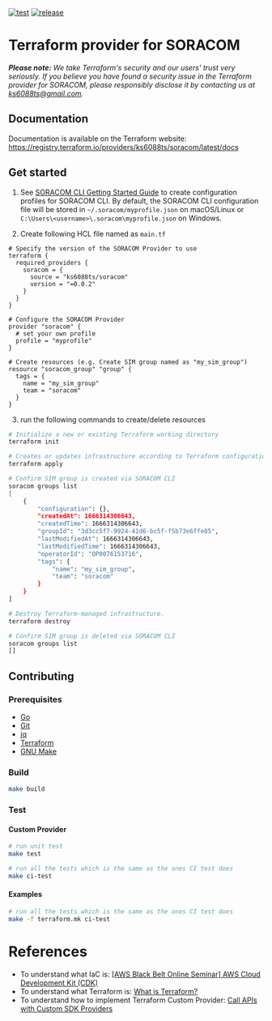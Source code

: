 [![test](https://github.com/ks6088ts/terraform-provider-soracom/workflows/test/badge.svg)](https://github.com/ks6088ts/terraform-provider-soracom/actions/workflows/test.yml)
[![release](https://github.com/ks6088ts/terraform-provider-soracom/workflows/release/badge.svg)](https://github.com/ks6088ts/terraform-provider-soracom/actions/workflows/release.yml)

# Terraform provider for SORACOM

_**Please note:** We take Terraform's security and our users' trust very seriously. If you believe you have found a security issue in the Terraform provider for SORACOM, please responsibly disclose it by contacting us at ks6088ts@gmail.com._

## Documentation

Documentation is available on the Terraform website: https://registry.terraform.io/providers/ks6088ts/soracom/latest/docs


## Get started

1. See [SORACOM CLI Getting Started Guide](https://developers.soracom.io/en/start/soracom/soracom-cli-guide/) to create configuration profiles for SORACOM CLI. By default, the SORACOM CLI configuration file will be stored in `~/.soracom/myprofile.json` on macOS/Linux or `C:\Users\<username>\.soracom\myprofile.json` on Windows.

2. Create following HCL file named as `main.tf`

```hcl
# Specify the version of the SORACOM Provider to use
terraform {
  required_providers {
    soracom = {
      source = "ks6088ts/soracom"
      version = "=0.0.2"
    }
  }
}

# Configure the SORACOM Provider
provider "soracom" {
  # set your own profile
  profile = "myprofile"
}

# Create resources (e.g. Create SIM group named as "my_sim_group")
resource "soracom_group" "group" {
  tags = {
    name = "my_sim_group"
    team = "soracom"
  }
}
```

3. run the following commands to create/delete resources

```bash
# Initialize a new or existing Terraform working directory
terraform init

# Creates or updates infrastructure according to Terraform configuration files in the current directory.
terraform apply

# Confirm SIM group is created via SORACOM CLI
soracom groups list
[
	{
		"configuration": {},
		"createdAt": 1666314306643,
		"createdTime": 1666314306643,
		"groupId": "3d3cc5f7-9924-41d6-bc5f-f5b73e6ffe05",
		"lastModifiedAt": 1666314306643,
		"lastModifiedTime": 1666314306643,
		"operatorId": "OP0076153716",
		"tags": {
			"name": "my_sim_group",
			"team": "soracom"
		}
	}
]

# Destroy Terraform-managed infrastructure.
terraform destroy

# Confirm SIM group is deleted via SORACOM CLI
soracom groups list
[]
```

## Contributing

### Prerequisites

- [Go](https://golang.org/)
- [Git](https://git-scm.com/)
- [jq](https://stedolan.github.io/jq/)
- [Terraform](https://developer.hashicorp.com/terraform/downloads)
- [GNU Make](https://www.gnu.org/software/make/)

### Build

```bash
make build
```

### Test

#### Custom Provider
```bash
# run unit test
make test

# run all the tests which is the same as the ones CI test does
make ci-test
```

#### Examples

```bash
# run all the tests which is the same as the ones CI test does
make -f terraform.mk ci-test
```

# References

- To understand what IaC is: [[AWS Black Belt Online Seminar] AWS Cloud Development Kit (CDK)](https://d1.awsstatic.com/webinars/jp/pdf/services/20200303_BlackBelt_CDK.pdf)
- To understand what Terraform is: [What is Terraform?](https://developer.hashicorp.com/terraform/intro)
- To understand how to implement Terraform Custom Provider: [Call APIs with Custom SDK Providers
](https://developer.hashicorp.com/terraform/tutorials/providers)
